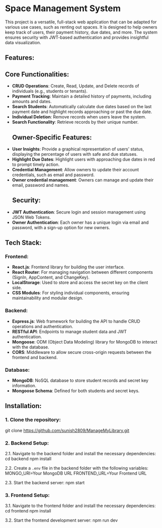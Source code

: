 # Space Management System

This project is a versatile, full-stack web application that can be adapted for various use cases, such as renting out spaces. 
It is designed to help owners keep track of users, their payment history, due dates, and more. 
The system ensures security with JWT-based authentication and provides insightful data visualization.
## Features:
  ## Core Functionalities:
- **CRUD Operations**: Create, Read, Update, and Delete records of individuals (e.g., students or tenants).
- **Payment Tracking**: Maintain a detailed history of payments, including amounts and dates.
- **Search Students**: Automatically calculate due dates based on the last payment date and highlight records approaching or past the due date.
- **Individual Deletion**: Remove records when users leave the system.
- **Search Functionality**: Retrieve records by their unique number.
  ## Owner-Specific Features:
- **User Insights**: Provide a graphical representation of users' status, displaying the percentage of users with safe and due statuses.
- **Highlight Due Dates**: Highlight users with approaching due dates in red to prompt timely action.
- **Credential Management**: Allow owners to update their account credentials, such as email and password.
- **Owner credential management**: Owners can manage and update their email, password and names.
  ## Security:
- **JWT Authentication**: Secure login and session management using JSON Web Tokens.
- **Owner Authentication**: Each owner has a unique login via email and password, with a sign-up option for new owners.
  

## Tech Stack:

### Frontend:
- **React.js**: Frontend library for building the user interface.
- **React Router**: For managing navigation between different components (SignIn, AppContent, and ChangeKey).
- **LocalStorage**: Used to store and access the secret key on the client side.
- **CSS Modules**: For styling individual components, ensuring maintainability and modular design.

### Backend:
- **Express.js**: Web framework for building the API to handle CRUD operations and authentication.
- **RESTful API**: Endpoints to manage student data and JWT authentication.
- **Mongoose**: ODM (Object Data Modeling) library for MongoDB to interact with the database.
- **CORS**: Middleware to allow secure cross-origin requests between the frontend and backend.

### Database:
- **MongoDB**: NoSQL database to store student records and secret key information.
- **Mongoose Schema**: Defined for both students and secret keys.

## Installation:

### 1. Clone the repository:
git clone https://github.com/sunish2809/ManageMyLibrary.git

### 2. Backend Setup:
  2.1. Navigate to the backend folder and install the necessary dependencies:
      cd backend
      npm install

  2.2. Create a `.env` file in the backend folder with the following variables:
      MONGO_URI=Your MongoDB URL
      FRONTEND_URL=Your Frontend URL

  2.3. Start the backend server:
      npm start

### 3. Frontend Setup:
  3.1. Navigate to the frontend folder and install the necessary dependencies:
      cd frontend
      npm install

  3.2. Start the frontend development server:
      npm run dev
